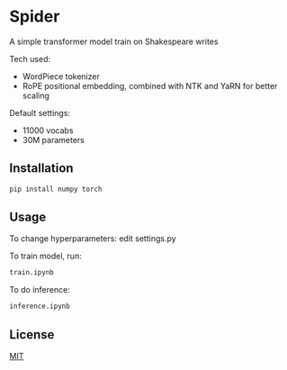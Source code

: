 # Spider

A simple transformer model train on Shakespeare writes

Tech used:
 - WordPiece tokenizer
 - RoPE positional embedding, combined with NTK and YaRN for better scaling

Default settings:
 - 11000 vocabs
 - 30M parameters

## Installation


```bash
pip install numpy torch 
```

## Usage

To change hyperparameters: edit settings.py

To train model, run:
```bash
train.ipynb
```

To do inference:
```bash
inference.ipynb
```


## License

[MIT](https://choosealicense.com/licenses/mit/)

